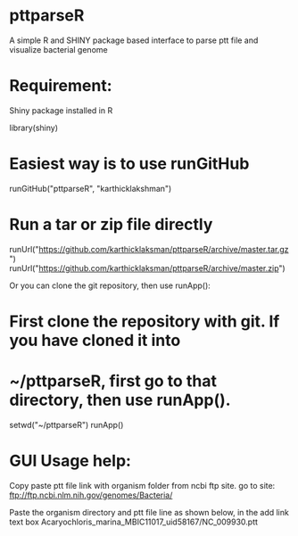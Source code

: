 pttparseR
=========

A simple R and SHINY package based interface to parse ptt file and visualize bacterial genome


# Requirement:

Shiny package installed in R

library(shiny)

# Easiest way is to use runGitHub
runGitHub("pttparseR", "karthicklakshman")

# Run a tar or zip file directly
runUrl("https://github.com/karthicklaksman/pttparseR/archive/master.tar.gz")
runUrl("https://github.com/karthicklaksman/pttparseR/archive/master.zip")

Or you can clone the git repository, then use runApp():

# First clone the repository with git. If you have cloned it into
# ~/pttparseR, first go to that directory, then use runApp().
setwd("~/pttparseR")
runApp()


# GUI Usage help:

Copy paste ptt file link with organism folder from ncbi ftp site.
go to site: ftp://ftp.ncbi.nlm.nih.gov/genomes/Bacteria/

Paste the organism directory and ptt file line as shown below, in the add link text box
Acaryochloris_marina_MBIC11017_uid58167/NC_009930.ptt



